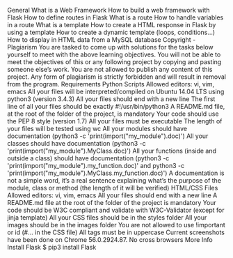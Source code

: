 General What is a Web Framework How to build a web framework with Flask How to define routes in Flask What is a route How to handle variables in a route What is a template How to create a HTML response in Flask by using a template How to create a dynamic template (loops, conditions…) How to display in HTML data from a MySQL database Copyright - Plagiarism You are tasked to come up with solutions for the tasks below yourself to meet with the above learning objectives. You will not be able to meet the objectives of this or any following project by copying and pasting someone else’s work. You are not allowed to publish any content of this project. Any form of plagiarism is strictly forbidden and will result in removal from the program. Requirements Python Scripts Allowed editors: vi, vim, emacs All your files will be interpreted/compiled on Ubuntu 14.04 LTS using python3 (version 3.4.3) All your files should end with a new line The first line of all your files should be exactly #!/usr/bin/python3 A README.md file, at the root of the folder of the project, is mandatory Your code should use the PEP 8 style (version 1.7) All your files must be executable The length of your files will be tested using wc All your modules should have documentation (python3 -c 'print(import("my_module").doc)') All your classes should have documentation (python3 -c 'print(import("my_module").MyClass.doc)') All your functions (inside and outside a class) should have documentation (python3 -c 'print(import("my_module").my_function.doc)' and python3 -c 'print(import("my_module").MyClass.my_function.doc)') A documentation is not a simple word, it’s a real sentence explaining what’s the purpose of the module, class or method (the length of it will be verified) HTML/CSS Files Allowed editors: vi, vim, emacs All your files should end with a new line A README.md file at the root of the folder of the project is mandatory Your code should be W3C compliant and validate with W3C-Validator (except for jinja template) All your CSS files should be in the styles folder All your images should be in the images folder You are not allowed to use !important or id (#... in the CSS file) All tags must be in uppercase Current screenshots have been done on Chrome 56.0.2924.87. No cross browsers More Info Install Flask $ pip3 install Flask
